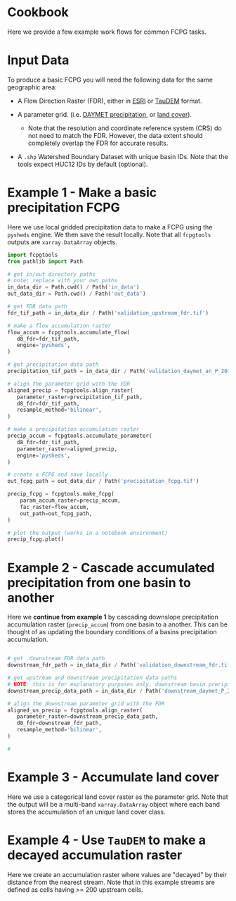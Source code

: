 Cookbook
========

Here we provide a few example work flows for common FCPG tasks.

# Input Data
To produce a basic FCPG you will need the following data for the same geographic area:

   * A Flow Direction Raster (FDR), either in [ESRI](https://pro.arcgis.com/en/pro-app/latest/tool-reference/spatial-analyst/how-flow-direction-works.htm) or [TauDEM](https://hydrology.usu.edu/taudem/taudem5/help53/D8FlowDirections.html) format.

   * A parameter grid. (i.e. [DAYMET precipitation](https://daac.ornl.gov/cgi-bin/dataset_lister.pl?p=32),
   or [land cover](https://cds.climate.copernicus.eu/cdsapp#!/dataset/satellite-land-cover?tab=overview)).
      * Note that the resolution and coordinate reference system (CRS) do not need to match the FDR.
      However, the data extent should completely overlap the FDR for accurate results.
   * A `.shp` Watershed Boundary Dataset with unique basin IDs. Note that the tools expect HUC12 IDs by default (optional).

# Example 1 - Make a basic precipitation FCPG
Here we use local gridded precipitation data to make a FCPG using the `pysheds` engine. We then save the result locally. Note that all `fcpgtools` outputs are `xarray.DataArray` objects.
```python
import fcpgtools
from pathlib import Path

# get in/out directory paths
# note: replace with your own paths
in_data_dir = Path.cwd() / Path('in_data')
out_data_dir = Path.cwd() / Path('out_data')

# get FDR data path
fdr_tif_path = in_data_dir / Path('validation_upstream_fdr.tif')

# make a flow accumulation raster
flow_accum = fcpgtools.accumulate_flow(
   d8_fdr=fdr_tif_path,
   engine='pysheds',
)

# get precipitation data path
precipitation_tif_path = in_data_dir / Path('validation_daymet_an_P_2017.tif')

# align the parameter grid with the FDR
aligned_precip = fcpgtools.align_raster(
   parameter_raster=precipitation_tif_path,
   d8_fdr=fdr_tif_path,
   resample_method='bilinear',
)

# make a precipitation accumulation raster
precip_accum = fcpgtools.accumulate_parameter(
   d8_fdr=fdr_tif_path,
   parameter_raster=aligned_precip,
   engine='pysheds',
)

# create a FCPG and save locally
out_fcpg_path = out_data_dir / Path('precipitation_fcpg.tif')

precip_fcpg = fcpgtools.make_fcpg(
    param_accum_raster=precip_accum,
    fac_raster=flow_accum,
    out_path=out_fcpg_path,
)

# plot the output (works in a notebook environment)
precip_fcpg.plot()
```

# Example 2 - Cascade accumulated precipitation from one basin to another
Here we **continue from example 1** by cascading downslope precipitation accumulation raster (`precip_accum`) from one basin to a another. This can be thought of as updating the boundary conditions of a basins precipitation accumulation.

```python

# get  downstream FDR data path
downstream_fdr_path = in_data_dir / Path('validation_downstream_fdr.tif')

# get upstream and downstream precipitation data paths
# NOTE: this is for explanatory purposes only, downstream basin precipitation data is not stored in this repo!
downstream_precip_data_path = in_data_dir / Path('downstream_daymet_P_2017.tif')

# align the downstream parameter grid with the FDR
aligned_us_precip = fcpgtools.align_raster(
   parameter_raster=downstream_precip_data_path,
   d8_fdr=downstream_fdr_path,
   resample_method='bilinear',
)

# 

```



# Example 3 - Accumulate land cover
Here we use a categorical land cover raster as the parameter grid. Note that the output will be a multi-band `xarray.DataArray` object where each band stores the accumulation of an unique land cover class.

# Example 4 - Use `TauDEM` to make a decayed accumulation raster
Here we create an accumulation raster where values are "decayed" by their distance from the nearest stream. Note that in this example streams are defined as cells having >= 200 upstream cells.






   